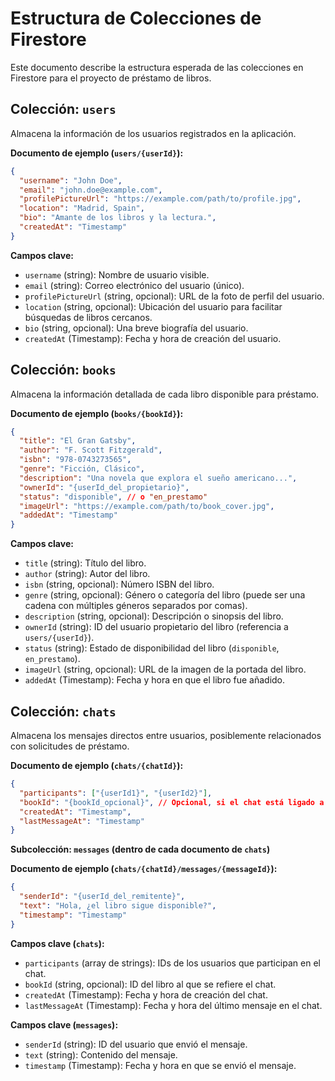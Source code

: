 # Estructura de Colecciones de Firestore

Este documento describe la estructura esperada de las colecciones en Firestore para el proyecto de préstamo de libros.

## Colección: `users`

Almacena la información de los usuarios registrados en la aplicación.

**Documento de ejemplo (`users/{userId}`):**

```json
{
  "username": "John Doe",
  "email": "john.doe@example.com",
  "profilePictureUrl": "https://example.com/path/to/profile.jpg",
  "location": "Madrid, Spain",
  "bio": "Amante de los libros y la lectura.",
  "createdAt": "Timestamp"
}
```

**Campos clave:**

*   `username` (string): Nombre de usuario visible.
*   `email` (string): Correo electrónico del usuario (único).
*   `profilePictureUrl` (string, opcional): URL de la foto de perfil del usuario.
*   `location` (string, opcional): Ubicación del usuario para facilitar búsquedas de libros cercanos.
*   `bio` (string, opcional): Una breve biografía del usuario.
*   `createdAt` (Timestamp): Fecha y hora de creación del usuario.

## Colección: `books`

Almacena la información detallada de cada libro disponible para préstamo.

**Documento de ejemplo (`books/{bookId}`):**

```json
{
  "title": "El Gran Gatsby",
  "author": "F. Scott Fitzgerald",
  "isbn": "978-0743273565",
  "genre": "Ficción, Clásico",
  "description": "Una novela que explora el sueño americano...",
  "ownerId": "{userId_del_propietario}",
  "status": "disponible", // o "en_prestamo"
  "imageUrl": "https://example.com/path/to/book_cover.jpg",
  "addedAt": "Timestamp"
}
```

**Campos clave:**

*   `title` (string): Título del libro.
*   `author` (string): Autor del libro.
*   `isbn` (string, opcional): Número ISBN del libro.
*   `genre` (string, opcional): Género o categoría del libro (puede ser una cadena con múltiples géneros separados por comas).
*   `description` (string, opcional): Descripción o sinopsis del libro.
*   `ownerId` (string): ID del usuario propietario del libro (referencia a `users/{userId}`).
*   `status` (string): Estado de disponibilidad del libro (`disponible`, `en_prestamo`).
*   `imageUrl` (string, opcional): URL de la imagen de la portada del libro.
*   `addedAt` (Timestamp): Fecha y hora en que el libro fue añadido.

## Colección: `chats`

Almacena los mensajes directos entre usuarios, posiblemente relacionados con solicitudes de préstamo.

**Documento de ejemplo (`chats/{chatId}`):**

```json
{
  "participants": ["{userId1}", "{userId2}"],
  "bookId": "{bookId_opcional}", // Opcional, si el chat está ligado a un libro específico
  "createdAt": "Timestamp",
  "lastMessageAt": "Timestamp"
}
```

**Subcolección: `messages` (dentro de cada documento de `chats`)**

**Documento de ejemplo (`chats/{chatId}/messages/{messageId}`):**

```json
{
  "senderId": "{userId_del_remitente}",
  "text": "Hola, ¿el libro sigue disponible?",
  "timestamp": "Timestamp"
}
```

**Campos clave (`chats`):**

*   `participants` (array de strings): IDs de los usuarios que participan en el chat.
*   `bookId` (string, opcional): ID del libro al que se refiere el chat.
*   `createdAt` (Timestamp): Fecha y hora de creación del chat.
*   `lastMessageAt` (Timestamp): Fecha y hora del último mensaje en el chat.

**Campos clave (`messages`):**

*   `senderId` (string): ID del usuario que envió el mensaje.
*   `text` (string): Contenido del mensaje.
*   `timestamp` (Timestamp): Fecha y hora en que se envió el mensaje.
